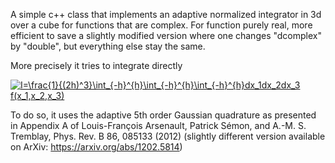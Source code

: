 A simple c++ class that implements an adaptive normalized integrator in 3d over a cube for functions that are complex. For function purely real, more efficient to save a slightly modified version where one changes "dcomplex" by "double", but everything else stay the same. 

More precisely it tries to integrate directly

<a href="https://www.codecogs.com/eqnedit.php?latex=I=\frac{1}{(2h)^3}\int_{-h}^{h}\int_{-h}^{h}\int_{-h}^{h}dx_1dx_2dx_3&space;f(x_1,x_2,x_3)" target="_blank"><img src="https://latex.codecogs.com/gif.latex?I=\frac{1}{(2h)^3}\int_{-h}^{h}\int_{-h}^{h}\int_{-h}^{h}dx_1dx_2dx_3&space;f(x_1,x_2,x_3)" title="I=\frac{1}{(2h)^3}\int_{-h}^{h}\int_{-h}^{h}\int_{-h}^{h}dx_1dx_2dx_3 f(x_1,x_2,x_3)" /></a>

To do so, it uses the adaptive 5th order Gaussian quadrature as presented in Appendix A of Louis-François Arsenault, Patrick Sémon, and A.-M. S. Tremblay, Phys. Rev. B 86, 085133 (2012) (slightly different version available on ArXiv: https://arxiv.org/abs/1202.5814)
